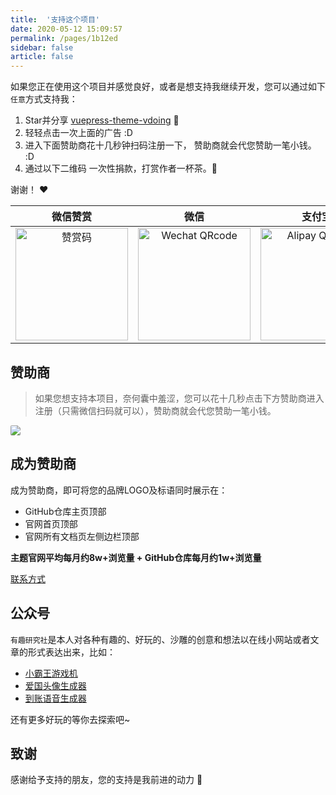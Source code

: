 ```yaml
---
title:  '支持这个项目'
date: 2020-05-12 15:09:57
permalink: /pages/1b12ed
sidebar: false
article: false
---
```


如果您正在使用这个项目并感觉良好，或者是想支持我继续开发，您可以通过如下`任意`方式支持我：

1. Star并分享 [vuepress-theme-vdoing](https://github.com/xugaoyi/vuepress-theme-vdoing) :rocket:
2. 轻轻点击一次上面的广告 :D
2. 进入下面赞助商花十几秒钟扫码注册一下， 赞助商就会代您赞助一笔小钱。 :D
3. 通过以下二维码 一次性捐款，打赏作者一杯茶。:tea:

谢谢！ :heart:

| 微信赞赏 | 微信 | 支付宝 |
| :---: | :---: | :---: |
| <img :src="$withBase('/img/qrcode/wxzs.jpg')" alt="赞赏码" width=180> | <img :src="$withBase('/img/qrcode/wxzz.jpg')" alt="Wechat QRcode" width=180>| <img :src="$withBase('/img/qrcode/zfbzz.jpg')" alt="Alipay QRcode" width=180> |

## 赞助商
> 如果您想支持本项目，奈何囊中羞涩，您可以花十几秒点击下方赞助商进入注册（只需微信扫码就可以），赞助商就会代您赞助一笔小钱。

<!-- <a href="http://apifox.cn/a103xugaoyi" target="_blank"><img src="/img/Apifox-860x320.png" class="no-zoom" style="width: 400px;border-radius: 2px;"></a> -->
<a href="http://apifox.cn/a103xugaoyi" target="_blank"><img src="https://cdn.staticaly.com/gh/xugaoyi/blog-gitalk-comment@master/img/431669861564_.2470ykdcpbds.jpg" class="no-zoom" style="border-radius: 2px;"></a>


## 成为赞助商

成为赞助商，即可将您的品牌LOGO及标语同时展示在：
- GitHub仓库主页顶部
- 官网首页顶部
- 官网所有文档页左侧边栏顶部

**主题官网平均每月约8w+浏览量 + GitHub仓库每月约1w+浏览量**

[联系方式](https://xugaoyi.com/about/#%E8%81%94%E7%B3%BB)

## 公众号
`有趣研究社`是本人对各种有趣的、好玩的、沙雕的创意和想法以在线小网站或者文章的形式表达出来，比如：
- [小霸王游戏机](https://game.xugaoyi.com)
- [爱国头像生成器](https://avatar.xugaoyi.com/)
- [到账语音生成器](https://zfb.xugaoyi.com/)

还有更多好玩的等你去探索吧~

## 致谢
感谢给予支持的朋友，您的支持是我前进的动力 🎉
